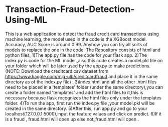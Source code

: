 # Transaction-Fraud-Detection-Using-ML
This is a web application to detect the fraud credit card transactions using machine learning, the model used in the code is the XGBoost model. Accuracy, AUC Score is around 0.99.
Anyhow you can try all sorts of models to replace the one in the code.
The Repository consists of html and python files,
1)The app.py file has the code for your flask app.
2)The index.py is code for the ML model ,also this code creates a model.pkl file on your folder which will be later used by the app.py to make predictions.(NOTE: Download the creditcard.csv dataset from https://www.kaggle.com/mlg-ulb/creditcardfraud and place it in the same directory as of the index.py file) .
3)index.html and all the other .html  files need to be placed in a 'templates' folder (under the same directory),you can create a folder named 'templates' and add the html files to it,this is necessary because flask recognizes the html files only under the templates folder.
4)To run the app, first run the index.py file ,your model.pkl will be created in the same directory.
5)After this, run app.py and go to your localhost(127.0.0.1:5000),input the feature values and click on predict.
6)If it is a fraud , fraud.html will open up else not_fraud.html will open .
